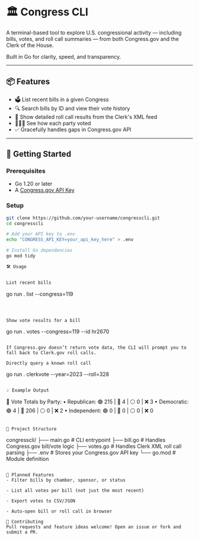 # 🏛️ Congress CLI

A terminal-based tool to explore U.S. congressional activity — including bills, votes, and roll call summaries — from both Congress.gov and the Clerk of the House.

Built in Go for clarity, speed, and transparency.

---

## 📦 Features

- 🗳️ List recent bills in a given Congress
- 🔍 Search bills by ID and view their vote history
- 📜 Show detailed roll call results from the Clerk's XML feed
- 🧑‍🤝‍🧑 See how each party voted
- ✅ Gracefully handles gaps in Congress.gov API

---

## 🚀 Getting Started

### Prerequisites

- Go 1.20 or later
- A [Congress.gov API Key](https://api.congress.gov/)

### Setup

```bash
git clone https://github.com/your-username/congresscli.git
cd congresscli

# Add your API key to .env
echo "CONGRESS_API_KEY=your_api_key_here" > .env

# Install Go dependencies
go mod tidy

🛠️ Usage


List recent bills
```
go run . list --congress=119
```
        


Show vote results for a bill
```
go run . votes --congress=119 --id hr2670
```

If Congress.gov doesn’t return vote data, the CLI will prompt you to fall back to Clerk.gov roll calls.

Directly query a known roll call
```
go run . clerkvote --year=2023 --roll=328
```

💡 Example Output
```
🧮 Vote Totals by Party:
• Republican: 🟢 215 | 🔴 4 | ⚪ 0 | ❌ 3
• Democratic: 🟢 4   | 🔴 206 | ⚪ 0 | ❌ 2
• Independent: 🟢 0 | 🔴 0 | ⚪ 0 | ❌ 0
```

🔧 Project Structure
```
congresscli/
├── main.go          # CLI entrypoint
├── bill.go          # Handles Congress.gov bill/vote logic
├── votes.go         # Handles Clerk XML roll call parsing
├── .env             # Stores your Congress.gov API key
└── go.mod           # Module definition
```

📓 Planned Features
- Filter bills by chamber, sponsor, or status

- List all votes per bill (not just the most recent)

- Export votes to CSV/JSON

- Auto-open bill or roll call in browser

🤝 Contributing
Pull requests and feature ideas welcome! Open an issue or fork and submit a PR.



